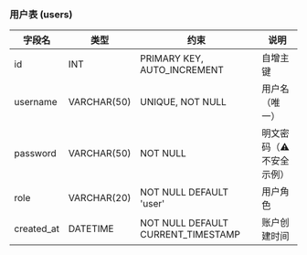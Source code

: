 ### 用户表 (users)

| 字段名      | 类型             | 约束                        | 说明                      |
|------------|------------------|----------------------------|-------------------------|
| id         | INT              | PRIMARY KEY, AUTO_INCREMENT | 自增主键                |
| username   | VARCHAR(50)      | UNIQUE, NOT NULL            | 用户名（唯一）          |
| password   | VARCHAR(50)      | NOT NULL                    | 明文密码（⚠️不安全示例） |
| role       | VARCHAR(20)      | NOT NULL DEFAULT 'user'     | 用户角色                |
| created_at | DATETIME         | NOT NULL DEFAULT CURRENT_TIMESTAMP | 账户创建时间          |
